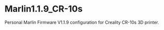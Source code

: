 # Marlin1.1.9_CR-10s
Personal Marlin Firmware V1.1.9 configuration for Creality CR-10s 3D printer. 

